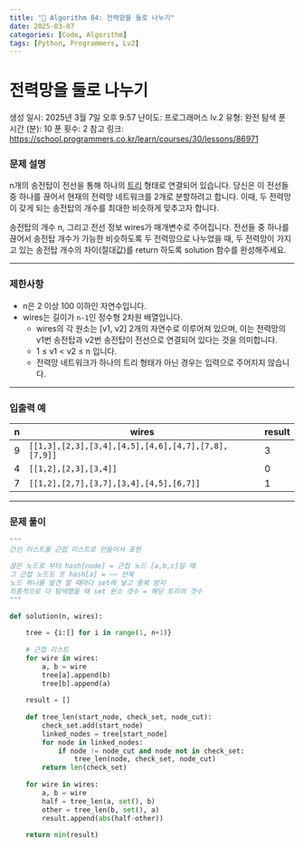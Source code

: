 ```yaml
---
title: "🧠 Algorithm 84: 전력망을 둘로 나누기"
date: 2025-03-07
categories: [Code, Algorithm]
tags: [Python, Programmers, Lv2]
---
```


# 전력망을 둘로 나누기

생성 일시: 2025년 3월 7일 오후 9:57
난이도: 프로그래머스 lv.2
유형: 완전 탐색
푼 시간 (분): 10
푼 횟수: 2
참고 링크: https://school.programmers.co.kr/learn/courses/30/lessons/86971

### **문제 설명**

n개의 송전탑이 전선을 통해 하나의 [트리](https://en.wikipedia.org/wiki/Tree_(data_structure)) 형태로 연결되어 있습니다. 당신은 이 전선들 중 하나를 끊어서 현재의 전력망 네트워크를 2개로 분할하려고 합니다. 이때, 두 전력망이 갖게 되는 송전탑의 개수를 최대한 비슷하게 맞추고자 합니다.

송전탑의 개수 n, 그리고 전선 정보 wires가 매개변수로 주어집니다. 전선들 중 하나를 끊어서 송전탑 개수가 가능한 비슷하도록 두 전력망으로 나누었을 때, 두 전력망이 가지고 있는 송전탑 개수의 차이(절대값)를 return 하도록 solution 함수를 완성해주세요.

---

### 제한사항

- n은 2 이상 100 이하인 자연수입니다.
- wires는 길이가 `n-1`인 정수형 2차원 배열입니다.
    - wires의 각 원소는 [v1, v2] 2개의 자연수로 이루어져 있으며, 이는 전력망의 v1번 송전탑과 v2번 송전탑이 전선으로 연결되어 있다는 것을 의미합니다.
    - 1 ≤ v1 < v2 ≤ n 입니다.
    - 전력망 네트워크가 하나의 트리 형태가 아닌 경우는 입력으로 주어지지 않습니다.

---

### 입출력 예

| n | wires | result |
| --- | --- | --- |
| 9 | `[[1,3],[2,3],[3,4],[4,5],[4,6],[4,7],[7,8],[7,9]]` | 3 |
| 4 | `[[1,2],[2,3],[3,4]]` | 0 |
| 7 | `[[1,2],[2,7],[3,7],[3,4],[4,5],[6,7]]` | 1 |

---

### 문제 풀이

```python
"""
간선 리스트를 근접 리스트로 만들어서 표현

끊은 노드로 부터 hash[node] = 근접 노드 [a,b,c]일 때
그 근접 노드도 또 hash[a] = ~~ 반복
노드 하나를 발견 할 때마다 set에 넣고 중복 방지
최종적으로 다 탐색했을 때 set 원소 갯수 = 해당 트리의 갯수
"""

def solution(n, wires):
    
    tree = {i:[] for i in range(1, n+1)}
    
    # 근접 리스트
    for wire in wires:
        a, b = wire
        tree[a].append(b)
        tree[b].append(a)
    
    result = []
    
    def tree_len(start_node, check_set, node_cut):
        check_set.add(start_node)
        linked_nodes = tree[start_node]
        for node in linked_nodes:
            if node != node_cut and node not in check_set:
                tree_len(node, check_set, node_cut)
        return len(check_set)
    
    for wire in wires:
        a, b = wire
        half = tree_len(a, set(), b)
        other = tree_len(b, set(), a)
        result.append(abs(half-other))
        
    return min(result)
```